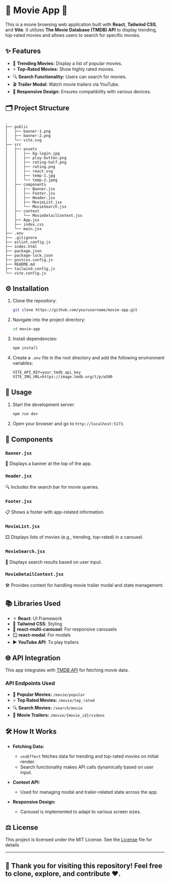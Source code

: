 # 🎥 Movie App 🍿

This is a movie browsing web application built with **React**, **Tailwind CSS**, and **Vite**. It utilizes **The Movie Database (TMDB) API** to display trending, top-rated movies and allows users to search for specific movies.

## ✨ Features

- 🌟 **Trending Movies:** Display a list of popular movies.
- ⭐ **Top-Rated Movies:** Show highly rated movies.
- 🔍 **Search Functionality:** Users can search for movies.
- 🎬 **Trailer Modal:** Watch movie trailers via YouTube.
- 📱 **Responsive Design:** Ensures compatibility with various devices.

## 🗂️ Project Structure

```plaintext
.
├── public
│   ├── banner-1.png
│   ├── banner-2.png
│   └── vite.svg
├── src
│   ├── assets
│   │   ├── bg-login.jpg
│   │   ├── play-button.png
│   │   ├── rating-half.png
│   │   ├── rating.png
│   │   ├── react.svg
│   │   ├── temp-1.jpg
│   │   └── temp-2.jpeg
│   ├── components
│   │   ├── Banner.jsx
│   │   ├── Footer.jsx
│   │   ├── Header.jsx
│   │   ├── MovieList.jsx
│   │   └── MovieSearch.jsx
│   ├── context
│   │   └── MovieDetailContext.jsx
│   ├── App.jsx
│   ├── index.css
│   └── main.jsx
├── .env
├── .gitignore
├── eslint.config.js
├── index.html
├── package.json
├── package-lock.json
├── postcss.config.js
├── README.md
├── tailwind.config.js
└── vite.config.js
```

## ⚙️ Installation

1. Clone the repository:

   ```bash
   git clone https://github.com/yourusername/movie-app.git
   ```

2. Navigate into the project directory:

   ```bash
   cd movie-app
   ```

3. Install dependencies:

   ```bash
   npm install
   ```

4. Create a `.env` file in the root directory and add the following environment variables:

   ```env
   VITE_API_KEY=your_tmdb_api_key
   VITE_IMG_URL=https://image.tmdb.org/t/p/w500
   ```

## 🚀 Usage

1. Start the development server:

   ```bash
   npm run dev
   ```

2. Open your browser and go to `http://localhost:5173`.

## 🧩 Components

### `Banner.jsx`
🎥 Displays a banner at the top of the app.

### `Header.jsx`
🔍 Includes the search bar for movie queries.

### `Footer.jsx`
📋 Shows a footer with app-related information.

### `MovieList.jsx`
🎞️ Displays lists of movies (e.g., trending, top-rated) in a carousel.

### `MovieSearch.jsx`
🔎 Displays search results based on user input.

### `MovieDetailContext.jsx`
🛠️ Provides context for handling movie trailer modal and state management.

## 📚 Libraries Used

- ⚛️ **React**: UI Framework
- 🎨 **Tailwind CSS**: Styling
- 🎠 **react-multi-carousel**: For responsive carousels
- 🪟 **react-modal**: For modals
- ▶️ **YouTube API**: To play trailers

## 🌐 API Integration

This app integrates with [TMDB API](https://developers.themoviedb.org/3) for fetching movie data.

### API Endpoints Used

- 🌟 **Popular Movies:** `/movie/popular`
- ⭐ **Top Rated Movies:** `/movie/top_rated`
- 🔍 **Search Movies:** `/search/movie`
- 🎥 **Movie Trailers:** `/movie/{movie_id}/videos`

## 🛠️ How It Works

- **Fetching Data:**
  - `useEffect` fetches data for trending and top-rated movies on initial render.
  - Search functionality makes API calls dynamically based on user input.

- **Context API:**
  - Used for managing modal and trailer-related state across the app.

- **Responsive Design:**
  - Carousel is implemented to adapt to various screen sizes.

## ⚖️ License

This project is licensed under the MIT License. See the [License](LICENSE.md) file for details

---

## 🙏 Thank you for visiting this repository! Feel free to clone, explore, and contribute ❤️.
